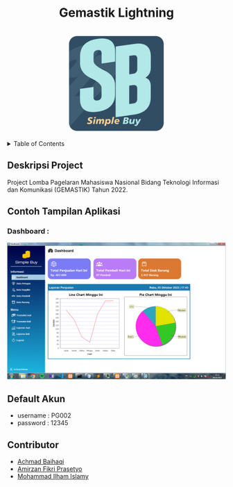 <div id="top"></div>
<h1 align="center">Gemastik Lightning</h1>

<br>

<div align="center">
<!--   <a href="https://smkn1kts.sch.id/"> -->
    <img src="images/app-logo.png" alt="Logo" width="220" height="220">
  </a>
</div>

<br>

<!-- Table of Contents -->
<details>
  <summary>Table of Contents</summary>
  <ol>
    <li><a href="#deskripsi-project">Deskripsi Project</a></li>
    <li>
      <a href="#contoh-tampilan-aplikasi">Tampilan Aplikasi</a>
      <ul>
<!--         <li><a href="#tampilan-login-">Tampilan Login</a></li> -->
        <li><a href="#dashboard-">Dashboard</a></li>
<!--         <li><a href=#dashboard-siswa->Dashboard Siswa</a></li>         -->
      </ul>
    </li>
<!--     <li> -->
<!--       <a href="#cara-menjalankan-aplikasi">Cara Menjalankan Aplikasi</a> -->
<!--       <ul> -->
<!--         <li><a href=#mendownload-data-aplikasi->Mendownload data aplikasi</a></li> -->
<!--         <li><a href="#menjalankan-aplikasi-di-ide-">Menjalankan Aplikasi di IDE</a></li> -->
<!--       </ul> -->
<!--     </li> -->
<!--     <li><a href="#persyaratan-sistem-minimal">Persyaratan Sistem Minimal</a></li> -->
    <li><a href="#default-akun">Default Akun</a></li>
    <li><a href="#contributor">Contributor</a></li>
<!--     <li><a href="#catatan">Catatan</a></li> -->
  </ol>
</details>

## Deskripsi Project
Project Lomba Pagelaran Mahasiswa Nasional Bidang Teknologi Informasi dan Komunikasi (GEMASTIK) Tahun 2022. 

## Contoh Tampilan Aplikasi
<!-- ### Tampilan Login :
![Tampilan Login](images/main/window-login.png) -->
### Dashboard : 
![Dashboard Petugas](images/main/dashboard.png)

## Default Akun
 - username : PG002
 - password : 12345

## Contributor
 - <a href="https://github.com/HaqiAchmad">Achmad Baihaqi</a>
 - <a href="https://github.com/Amirzan89">Amirzan Fikri Prasetyo</a>
 - <a href="https://github.com/pugruk">Mohammad Ilham Islamy</a>
